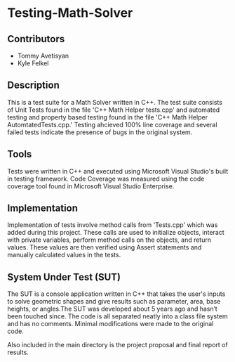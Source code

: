 # Testing-Math-Solver

## Contributors
* Tommy Avetisyan
* Kyle Felkel

## Description
This is a test suite for a Math Solver written in C++. 
The test suite consists of Unit Tests found in the file 'C++ Math Helper tests.cpp' and automated testing and property based testing found in the file 'C++ Math Helper AutomtatedTests.cpp.' Testing ahcieved 100% line coverage and several failed tests indicate the presence of bugs in the original system.

## Tools
Tests were written in C++ and executed using Microsoft Visual Studio's built in testing framework.
Code Coverage was measured using the code coverage tool found in Microsoft Visual Studio Enterprise.

## Implementation
Implementation of tests involve method calls from 'Tests.cpp' which was added during this project. These calls are used to initialize objects, interact with private variables, perform method calls on the objects, and return values. These values are then verified using Assert statements and manually calculated values in the tests. 

## System Under Test (SUT)
The SUT is a console application written in C++ that takes the user's inputs to solve geometric shapes and give results such as parameter, area, base heights, or angles.The SUT was developed about 5 years ago and hasn’t been touched since. The code is all separated neatly into a class file system and has no comments. Minimal modifications were made to the original code.

Also included in the main directory is the project proposal and final report of results.
